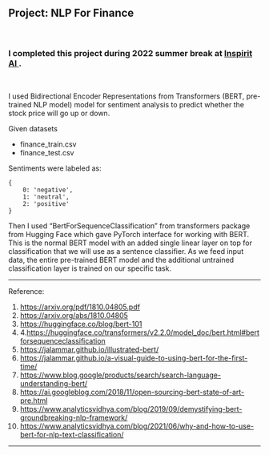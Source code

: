 
## Project: NLP For Finance
<br />

### I completed this project during 2022 summer break at [ Inspirit AI ](https://www.inspiritai.com/).
<br />

I used Bidirectional Encoder Representations from Transformers (BERT, pre-trained NLP model) model for sentiment analysis to predict whether the stock price will go up or down. 

Given datasets
- finance_train.csv
- finance_test.csv

Sentiments were labeled as:
```
{
    0: 'negative',
    1: 'neutral',
    2: 'positive'
}
```
Then I used “BertForSequenceClassification” from transformers package from Hugging Face which gave PyTorch interface for working with BERT. This is the normal BERT model with an added single linear layer on top for classification that we will use as a sentence classifier. As we feed input data, the entire pre-trained BERT model and the additional untrained classification layer is trained on our specific task. 




***
Reference:
1.	https://arxiv.org/pdf/1810.04805.pdf 
2.	https://arxiv.org/abs/1810.04805
3.	https://huggingface.co/blog/bert-101
4.	4.https://huggingface.co/transformers/v2.2.0/model_doc/bert.html#bertforsequenceclassification
5.	https://jalammar.github.io/illustrated-bert/
6.	https://jalammar.github.io/a-visual-guide-to-using-bert-for-the-first-time/
7.	https://www.blog.google/products/search/search-language-understanding-bert/
8.	https://ai.googleblog.com/2018/11/open-sourcing-bert-state-of-art-pre.html
9.	https://www.analyticsvidhya.com/blog/2019/09/demystifying-bert-groundbreaking-nlp-framework/
10.	https://www.analyticsvidhya.com/blog/2021/06/why-and-how-to-use-bert-for-nlp-text-classification/

***
